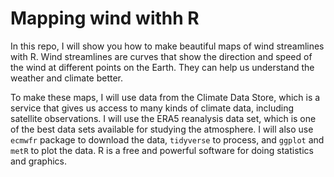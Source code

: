 # Mapping wind withh R

In this repo, I will show you how to make beautiful maps of wind streamlines with R. Wind streamlines are curves that show the direction and speed of the wind at different points on the Earth. They can help us understand the weather and climate better.

To make these maps, I will use data from the Climate Data Store, which is a service that gives us access to many kinds of climate data, including satellite observations. I will use the ERA5 reanalysis data set, which is one of the best data sets available for studying the atmosphere. I will also use `ecmwfr` package to download the data, `tidyverse` to process, and `ggplot` and `metR` to plot the data. R is a free and powerful software for doing statistics and graphics.


